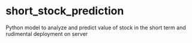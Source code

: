 # short_stock_prediction
Python model to analyze and predict value of stock in the short term and rudimental deployment on server
